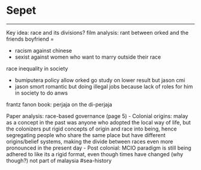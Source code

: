 # Sepet
---
Key idea: race and its divisions?
film analysis:
rant between orked and the friends boyfriend = 
- racism against chinese
- sexist against women who want to marry outside their race

race inequality in society
- bumiputera policy allow orked go study on lower result but jason cmi
- jason smort romantic but doing illegal jobs because lack of roles for him in society to do anws

frantz fanon book: perjaja on the di-perjaja

Paper analysis:
race-based governance (page 5)
	- Colonial origins: malay as a concept in the past was anyone who adopted the local way of life, but the colonizers put rigid concepts of origin and race into being, hence segregating people who share the same place but have different origins/belief systems, making the divide between races even more pronounced in the present day
	- Post colonial: MCIO paradigm is still being adhered to like its a rigid format, even though times have changed (why though?) not part of malaysia
#sea-history 